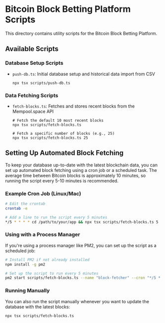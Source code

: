 # Bitcoin Block Betting Platform Scripts

This directory contains utility scripts for the Bitcoin Block Betting Platform.

## Available Scripts

### Database Setup Scripts

- `push-db.ts`: Initial database setup and historical data import from CSV
  ```
  npx tsx scripts/push-db.ts
  ```

### Data Fetching Scripts

- `fetch-blocks.ts`: Fetches and stores recent blocks from the Mempool.space API
  ```
  # Fetch the default 10 most recent blocks
  npx tsx scripts/fetch-blocks.ts
  
  # Fetch a specific number of blocks (e.g., 25)
  npx tsx scripts/fetch-blocks.ts 25
  ```

## Setting Up Automated Block Fetching

To keep your database up-to-date with the latest blockchain data, you can set up automated block fetching using a cron job or a scheduled task. The average time between Bitcoin blocks is approximately 10 minutes, so running the script every 5-10 minutes is recommended.

### Example Cron Job (Linux/Mac)

```bash
# Edit the crontab
crontab -e

# Add a line to run the script every 5 minutes
*/5 * * * * cd /path/to/your/app && npx tsx scripts/fetch-blocks.ts 5
```

### Using with a Process Manager

If you're using a process manager like PM2, you can set up the script as a scheduled job:

```bash
# Install PM2 if not already installed
npm install -g pm2

# Set up the script to run every 5 minutes
pm2 start scripts/fetch-blocks.ts --name "block-fetcher" --cron "*/5 * * * *" -- 5
```

### Running Manually

You can also run the script manually whenever you want to update the database with the latest blocks:

```bash
npx tsx scripts/fetch-blocks.ts
```